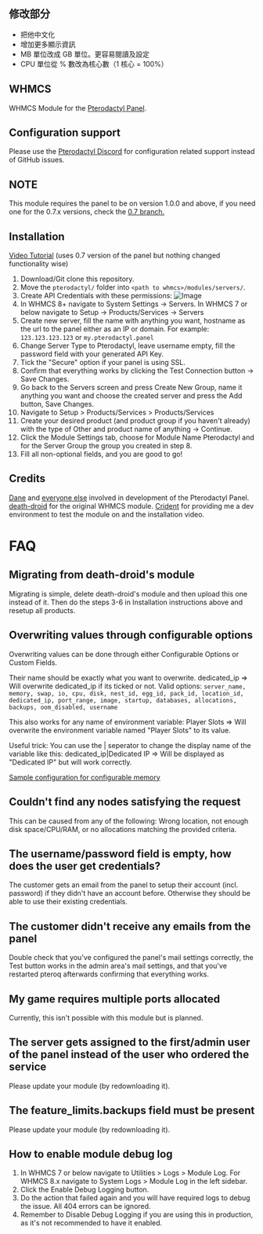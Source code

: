 ## 修改部分
- 把他中文化
- 增加更多顯示資訊
- MB 單位改成 GB 單位。更容易閱讀及設定
- CPU 單位從 % 數改為核心數（1 核心 = 100%）

## WHMCS

WHMCS Module for the [Pterodactyl Panel](https://github.com/pterodactyl/panel/).

## Configuration support

Please use the [Pterodactyl Discord](https://discord.gg/pterodactyl) for configuration related support instead of GitHub issues.

## NOTE

This module requires the panel to be on version 1.0.0 and above, if you need one for the 0.7.x versions, check the [0.7 branch.](https://github.com/pterodactyl/whmcs/tree/0.7)

## Installation

[Video Tutorial](https://www.youtube.com/watch?v=wURpRD9vfj4) (uses 0.7 version of the panel but nothing changed functionality wise)

1. Download/Git clone this repository.
2. Move the ``pterodactyl/`` folder into ``<path to whmcs>/modules/servers/``.
3. Create API Credentials with these permissions: ![Image](https://i.imgur.com/oeoTyBO.png)
4. In WHMCS 8+ navigate to System Settings → Servers. In WHMCS 7 or below navigate to Setup → Products/Services → Servers
5. Create new server, fill the name with anything you want, hostname as the url to the panel either as an IP or domain. For example: ``123.123.123.123`` or ``my.pterodactyl.panel``
6. Change Server Type to Pterodactyl, leave username empty, fill the password field with your generated API Key.
7. Tick the "Secure" option if your panel is using SSL.
8. Confirm that everything works by clicking the Test Connection button -> Save Changes.
9. Go back to the Servers screen and press Create New Group, name it anything you want and choose the created server and press the Add button, Save Changes.
10. Navigate to Setup > Products/Services > Products/Services
11. Create your desired product (and product group if you haven't already) with the type of Other and product name of anything -> Continue.
12. Click the Module Settings tab, choose for Module Name Pterodactyl and for the Server Group the group you created in step 8.
13. Fill all non-optional fields, and you are good to go!

## Credits

[Dane](https://github.com/DaneEveritt) and [everyone else](https://github.com/Pterodactyl/Panel/graphs/contributors) involved in development of the Pterodactyl Panel.
[death-droid](https://github.com/death-droid) for the original WHMCS module.
[Crident](https://crident.com) for providing me a dev environment to test the module on and the installation video.

# FAQ

## Migrating from death-droid's module

Migrating is simple, delete death-droid's module and then upload this one instead of it.
Then do the steps 3-6 in Installation instructions above and resetup all products.

## Overwriting values through configurable options

Overwriting values can be done through either Configurable Options or Custom Fields.

Their name should be exactly what you want to overwrite.
dedicated_ip => Will overwrite dedicated_ip if its ticked or not.
Valid options: ``server_name, memory, swap, io, cpu, disk, nest_id, egg_id, pack_id, location_id, dedicated_ip, port_range, image, startup, databases, allocations, backups, oom_disabled, username``

This also works for any name of environment variable:
Player Slots => Will overwrite the environment variable named "Player Slots" to its value.

Useful trick: You can use the | seperator to change the display name of the variable like this:
dedicated_ip|Dedicated IP => Will be displayed as "Dedicated IP" but will work correctly.

[Sample configuration for configurable memory](https://owo.whats-th.is/85JwhVX.png)

## Couldn't find any nodes satisfying the request

This can be caused from any of the following: Wrong location, not enough disk space/CPU/RAM, or no allocations matching the provided criteria.

## The username/password field is empty, how does the user get credentials?

The customer gets an email from the panel to setup their account (incl. password) if they didn't have an account before. Otherwise they should be able to use their existing credentials.

## The customer didn't receive any emails from the panel

Double check that you've configured the panel's mail settings correctly, the Test button works in the admin area's mail settings, and that you've restarted pteroq afterwards confirming that everything works.

## My game requires multiple ports allocated

Currently, this isn't possible with this module but is planned.

## The server gets assigned to the first/admin user of the panel instead of the user who ordered the service

Please update your module (by redownloading it).

## The feature_limits.backups field must be present

Please update your module (by redownloading it).

## How to enable module debug log

1. In WHMCS 7 or below navigate to Utilities > Logs > Module Log. For WHMCS 8.x navigate to System Logs > Module Log in the left sidebar.
2. Click the Enable Debug Logging button.
3. Do the action that failed again and you will have required logs to debug the issue. All 404 errors can be ignored.
4. Remember to Disable Debug Logging if you are using this in production, as it's not recommended to have it enabled.
